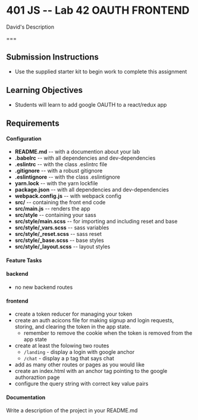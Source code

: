 401 JS --  Lab 42 OAUTH FRONTEND
===
David's Description

===
## Submission Instructions
* Use the supplied starter kit to begin work to complete this assignment
  
## Learning Objectives  
* Students will learn to add google OAUTH to a react/redux app

## Requirements  
#### Configuration  
* **README.md** -- with a documention about your lab
* **.babelrc** -- with all dependencies and dev-dependencies 
* **.eslintrc** -- with the class .eslintrc file
* **.gitignore** -- with a robust gitignore
* **.eslintignore** -- with the class .eslintignore
* **yarn.lock** -- with the yarn lockfile
* **package.json** -- with all dependencies and dev-dependencies 
* **webpack.config.js** -- with webpack config
* **src/** -- containing the front end code
* **src/main.js** -- renders the app
* **src/style** -- containing your sass
* **src/style/main.scss** -- for importing and including reset and base
* **src/style/_vars.scss** -- sass variables
* **src/style/_reset.scss** -- sass reset 
* **src/style/_base.scss** -- base styles 
* **src/style/_layout.scss** -- layout styles

#### Feature Tasks  
#### backend
* no new backend routes

#### frontend 
* create a token reducer for managing your token
* create an auth acicons file for making signup and login requests, storing, and clearing the token in the app state. 
  * remember to remove the cookie when the token is removed from the app state
* create at least the folowing two routes
  * `/landing` - display a login with google anchor
  * `/chat` - display a p tag that says chat 
* add as many other routes or pages as you would like
* create an index.html with an anchor tag pointing to the google authoraztion page 
 * configure the query string with correct key value pairs

####  Documentation  
Write a description of the project in your README.md
